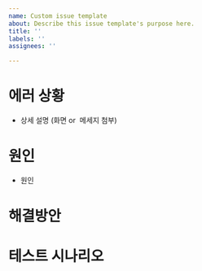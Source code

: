 ```yaml
---
name: Custom issue template
about: Describe this issue template's purpose here.
title: ''
labels: ''
assignees: ''

---
```


# 에러 상황 
* 상세 설명 (화면 or  메세지 첨부)
 
# 원인
* 원인

# 해결방안
 
# 테스트 시나리오
